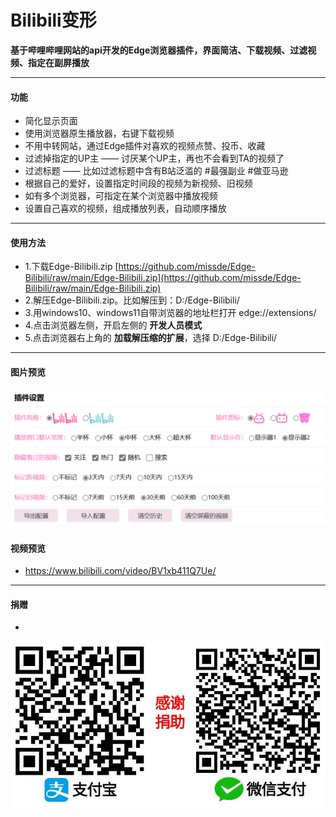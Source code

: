 # Bilibili变形
**基于哔哩哔哩网站的api开发的Edge浏览器插件，界面简洁、下载视频、过滤视频、指定在副屏播放**

-------------------------
#### 功能

- 简化显示页面
- 使用浏览器原生播放器，右键下载视频
- 不用中转网站，通过Edge插件对喜欢的视频点赞、投币、收藏
- 过滤掉指定的UP主 —— 讨厌某个UP主，再也不会看到TA的视频了
- 过滤标题 —— 比如过滤标题中含有B站泛滥的 #最强副业 #做亚马逊 
- 根据自己的爱好，设置指定时间段的视频为新视频、旧视频
- 如有多个浏览器，可指定在某个浏览器中播放视频
- 设置自己喜欢的视频，组成播放列表，自动顺序播放

-------------------------
#### 使用方法
- 1.下载Edge-Bilibili.zip [https://github.com/missde/Edge-Bilibili/raw/main/Edge-Bilibili.zip](https://github.com/missde/Edge-Bilibili/raw/main/Edge-Bilibili.zip)
- 2.解压Edge-Bilibili.zip。比如解压到：D:/Edge-Bilibili/
- 3.用windows10、windows11自带浏览器的地址栏打开 edge://extensions/
- 4.点击浏览器左侧，开启左侧的 **开发人员模式**
- 5.点击浏览器右上角的 **加载解压缩的扩展**，选择 D:/Edge-Bilibili/


-------------------------
#### 图片预览
![图片预览](https://github.com/missde/Edge-Bilibili/raw/main/preview.png)

#### 视频预览
- https://www.bilibili.com/video/BV1xb411Q7Ue/
-------------------------
#### 捐赠
-
![图片预览](https://github.com/Missde/Edge-Bilibili/raw/main/Edge-Bilibili/pic/dashang.jpg)
